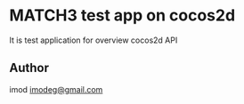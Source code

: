# MATCH3 test app on cocos2d

It is test application for overview cocos2d API

## Author

imod 
imodeg@gmail.com